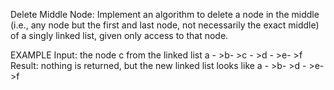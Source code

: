 Delete Middle Node: Implement an algorithm to delete a node in the middle 
(i.e., any node but the first and last node, not necessarily the exact middle) of a singly linked list, 
given only access to that node.

EXAMPLE
Input: the node c from the linked list a - >b- >c - >d - >e- >f
Result: nothing is returned, but the new linked list looks like a - >b- >d - >e- >f
